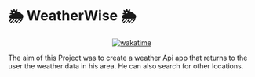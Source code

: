 # 🌦 WeatherWise 🌦

<div align="center">

  [![wakatime](https://wakatime.com/badge/github/tomas-trls/geoloc-frontend-project.svg?style=for-the-badge)](https://wakatime.com/badge/github/tomas-trls/geoloc-frontend-project)
</div>

The aim of this Project was to create a weather Api app that returns to the user the weather data in his area. He can also search for other locations.
